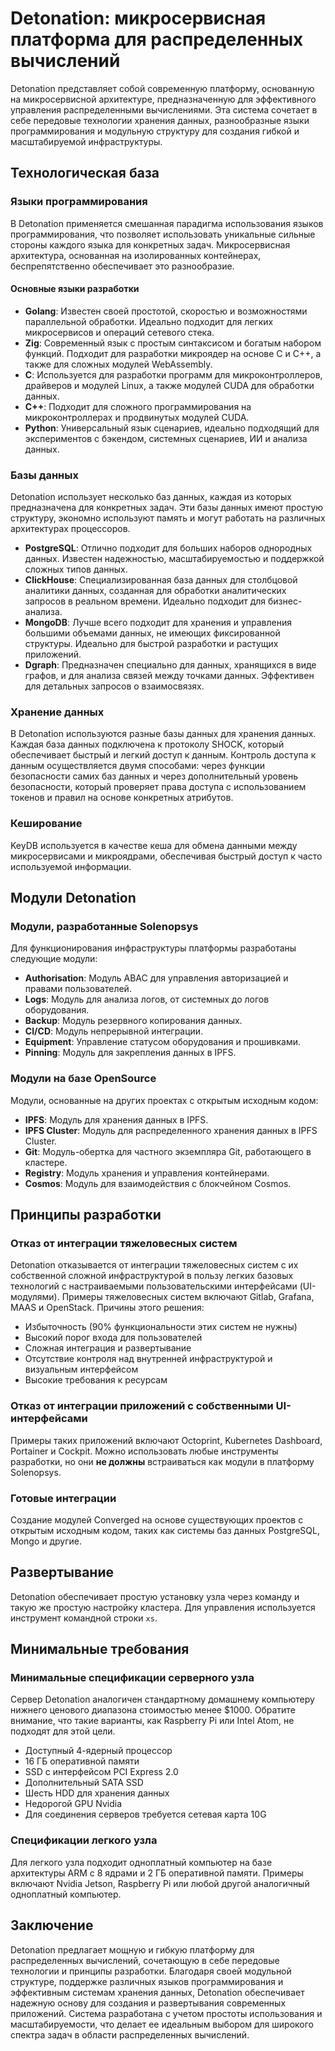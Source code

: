 # Detonation: микросервисная платформа для распределенных вычислений

Detonation представляет собой современную платформу, основанную на микросервисной архитектуре, предназначенную для эффективного управления распределенными вычислениями. Эта система сочетает в себе передовые технологии хранения данных, разнообразные языки программирования и модульную структуру для создания гибкой и масштабируемой инфраструктуры.

## Технологическая база

### Языки программирования

В Detonation применяется смешанная парадигма использования языков программирования, что позволяет использовать уникальные сильные стороны каждого языка для конкретных задач. Микросервисная архитектура, основанная на изолированных контейнерах, беспрепятственно обеспечивает это разнообразие.

#### Основные языки разработки

- **Golang**: Известен своей простотой, скоростью и возможностями параллельной обработки. Идеально подходит для легких микросервисов и операций сетевого стека.
- **Zig**: Современный язык с простым синтаксисом и богатым набором функций. Подходит для разработки микроядер на основе C и C++, а также для сложных модулей WebAssembly.
- **C**: Используется для разработки программ для микроконтроллеров, драйверов и модулей Linux, а также модулей CUDA для обработки данных.
- **C++**: Подходит для сложного программирования на микроконтроллерах и продвинутых модулей CUDA.
- **Python**: Универсальный язык сценариев, идеально подходящий для экспериментов с бэкендом, системных сценариев, ИИ и анализа данных.

### Базы данных

Detonation использует несколько баз данных, каждая из которых предназначена для конкретных задач. Эти базы данных имеют простую структуру, экономно используют память и могут работать на различных архитектурах процессоров.

- **PostgreSQL**: Отлично подходит для больших наборов однородных данных. Известен надежностью, масштабируемостью и поддержкой сложных типов данных.
- **ClickHouse**: Специализированная база данных для столбцовой аналитики данных, созданная для обработки аналитических запросов в реальном времени. Идеально подходит для бизнес-анализа.
- **MongoDB**: Лучше всего подходит для хранения и управления большими объемами данных, не имеющих фиксированной структуры. Идеально для быстрой разработки и растущих приложений.
- **Dgraph**: Предназначен специально для данных, хранящихся в виде графов, и для анализа связей между точками данных. Эффективен для детальных запросов о взаимосвязях.

### Хранение данных

В Detonation используются разные базы данных для хранения данных. Каждая база данных подключена к протоколу SHOCK, который обеспечивает быстрый и легкий доступ к данным. Контроль доступа к данным осуществляется двумя способами: через функции безопасности самих баз данных и через дополнительный уровень безопасности, который проверяет права доступа с использованием токенов и правил на основе конкретных атрибутов.

### Кеширование

KeyDB используется в качестве кеша для обмена данными между микросервисами и микроядрами, обеспечивая быстрый доступ к часто используемой информации.

## Модули Detonation

### Модули, разработанные Solenopsys

Для функционирования инфраструктуры платформы разработаны следующие модули:

- **Authorisation**: Модуль ABAC для управления авторизацией и правами пользователей.
- **Logs**: Модуль для анализа логов, от системных до логов оборудования.
- **Backup**: Модуль резервного копирования данных.
- **CI/CD**: Модуль непрерывной интеграции.
- **Equipment**: Управление статусом оборудования и прошивками.
- **Pinning**: Модуль для закрепления данных в IPFS.

### Модули на базе OpenSource

Модули, основанные на других проектах с открытым исходным кодом:

- **IPFS**: Модуль для хранения данных в IPFS.
- **IPFS Cluster**: Модуль для распределенного хранения данных в IPFS Cluster.
- **Git**: Модуль-обертка для частного экземпляра Git, работающего в кластере.
- **Registry**: Модуль хранения и управления контейнерами.
- **Cosmos**: Модуль для взаимодействия с блокчейном Cosmos.

## Принципы разработки

### Отказ от интеграции тяжеловесных систем

Detonation отказывается от интеграции тяжеловесных систем с их собственной сложной инфраструктурой в пользу легких базовых технологий с настраиваемыми пользовательскими интерфейсами (UI-модулями). Примеры тяжеловесных систем включают Gitlab, Grafana, MAAS и OpenStack. Причины этого решения:

- Избыточность (90% функциональности этих систем не нужны)
- Высокий порог входа для пользователей
- Сложная интеграция и развертывание
- Отсутствие контроля над внутренней инфраструктурой и визуальным интерфейсом
- Высокие требования к ресурсам

### Отказ от интеграции приложений с собственными UI-интерфейсами

Примеры таких приложений включают Octoprint, Kubernetes Dashboard, Portainer и Cockpit. Можно использовать любые инструменты разработки, но они **не должны** встраиваться как модули в платформу Solenopsys.

### Готовые интеграции

Создание модулей Converged на основе существующих проектов с открытым исходным кодом, таких как системы баз данных PostgreSQL, Mongo и другие.

## Развертывание

Detonation обеспечивает простую установку узла через команду и такую же простую настройку кластера. Для управления используется инструмент командной строки `xs`.

## Минимальные требования

### Минимальные спецификации серверного узла

Сервер Detonation аналогичен стандартному домашнему компьютеру нижнего ценового диапазона стоимостью менее $1000. Обратите внимание, что такие варианты, как Raspberry Pi или Intel Atom, не подходят для этой цели.

- Доступный 4-ядерный процессор
- 16 ГБ оперативной памяти
- SSD с интерфейсом PCI Express 2.0
- Дополнительный SATA SSD
- Шесть HDD для хранения данных
- Недорогой GPU Nvidia
- Для соединения серверов требуется сетевая карта 10G

### Спецификации легкого узла

Для легкого узла подходит одноплатный компьютер на базе архитектуры ARM с 8 ядрами и 2 ГБ оперативной памяти. Примеры включают Nvidia Jetson, Raspberry Pi или любой другой аналогичный одноплатный компьютер.

## Заключение

Detonation предлагает мощную и гибкую платформу для распределенных вычислений, сочетающую в себе передовые технологии и принципы разработки. Благодаря своей модульной структуре, поддержке различных языков программирования и эффективным системам хранения данных, Detonation обеспечивает надежную основу для создания и развертывания современных приложений. Система разработана с учетом простоты использования и масштабируемости, что делает ее идеальным выбором для широкого спектра задач в области распределенных вычислений.